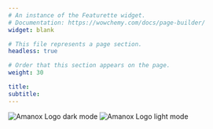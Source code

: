 ```yaml
---
# An instance of the Featurette widget.
# Documentation: https://wowchemy.com/docs/page-builder/
widget: blank

# This file represents a page section.
headless: true

# Order that this section appears on the page.
weight: 30

title:
subtitle:
---
```

<!-- Dunkles Logo für den Light Mode -->
<img src="/amanox-dark-mode.svg" class="amanox-dark-mode" alt="Amanox Logo dark mode">
<!-- Helles Logo für den Dark Mode -->
<img src="/amanox-light-mode.svg" class="amanox-light-mode" alt="Amanox Logo light mode">
